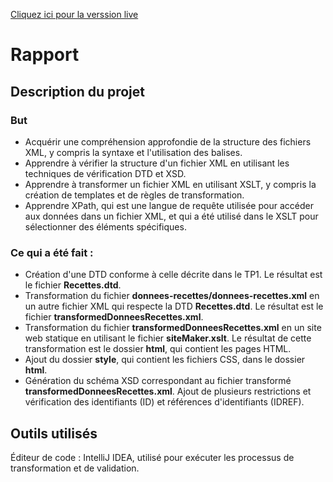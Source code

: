 [Cliquez ici pour la verssion live](https://rafikchb.github.io/static-site-from-xml/)
# Rapport 
## Description du projet 
### But
- Acquérir une compréhension approfondie de la structure des fichiers XML, y compris la syntaxe et l'utilisation des balises.
- Apprendre à vérifier la structure d'un fichier XML en utilisant les techniques de vérification DTD et XSD.
- Apprendre à transformer un fichier XML en utilisant XSLT, y compris la création de templates et de règles de transformation.
- Apprendre XPath, qui est une langue de requête utilisée pour accéder aux données dans un fichier XML, et qui a été utilisé dans le XSLT pour sélectionner des éléments spécifiques.

### Ce qui a été fait :

- Création d'une DTD conforme à celle décrite dans le TP1. Le résultat est le fichier **Recettes.dtd**.
- Transformation du fichier **donnees-recettes/donnees-recettes.xml** en un autre fichier XML qui respecte la DTD **Recettes.dtd**. Le résultat est le fichier **transformedDonneesRecettes.xml**.
- Transformation du fichier **transformedDonneesRecettes.xml** en un site web statique en utilisant le fichier **siteMaker.xslt**. Le résultat de cette transformation est le dossier **html**, qui contient les pages HTML.
- Ajout du dossier **style**, qui contient les fichiers CSS, dans le dossier **html**.
- Génération du schéma XSD correspondant au fichier transformé **transformedDonneesRecettes.xml**. Ajout de plusieurs restrictions et vérification des identifiants (ID) et références d'identifiants (IDREF).

## Outils utilisés
Éditeur de code : IntelliJ IDEA, utilisé pour exécuter les processus de transformation et de validation.


